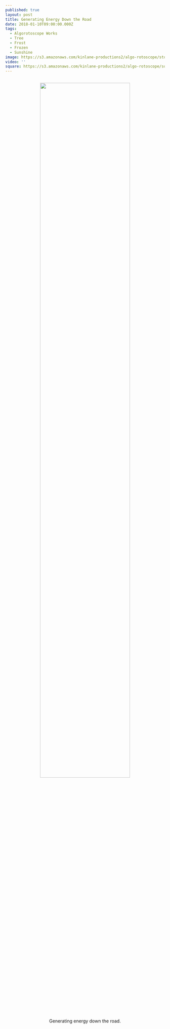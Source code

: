 ```yaml
---
published: true
layout: post
title: Generating Energy Down the Road
date: 2018-01-10T09:00:00.000Z
tags:
  - Algorotoscope Works
  - Tree
  - Frost
  - Frozen
  - Sunshine
image: https://s3.amazonaws.com/kinlane-productions2/algo-rotoscope/stories/machine-road_light_dali.jpg
video: ''
square: https://s3.amazonaws.com/kinlane-productions2/algo-rotoscope/square/machine-road_light_dali_square.jpg
---
```

<p align="center"><img src="{{ page.image }}" width="75%" style="padding: 15px;" /></p>
<center>Generating energy down the road.</center>
